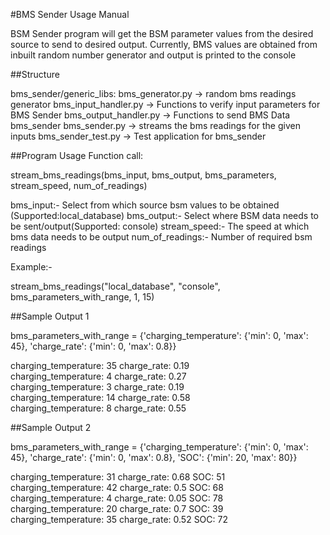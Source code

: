 #BMS Sender Usage Manual

BSM Sender program will get the BSM parameter values from the desired source to send to desired output.
Currently, BMS values are obtained from inbuilt random number generator and output is printed to the console

##Structure

bms_sender/generic_libs:
        bms_generator.py        -> random bms readings generator
        bms_input_handler.py    -> Functions to verify input parameters for BMS Sender
        bms_output_handler.py   -> Functions to send BMS Data
bms_sender
    bms_sender.py       -> streams the bms readings for the given inputs
    bms_sender_test.py  -> Test application for bms_sender

##Program Usage
Function call:

stream_bms_readings(bms_input, bms_output, bms_parameters, stream_speed, num_of_readings)

bms_input:- Select from which source bsm values to be obtained (Supported:local_database)
bms_output:- Select where BSM data needs to be sent/output(Supported: console)
stream_speed:- The speed at which bms data needs to be output
num_of_readings:- Number of required bsm readings

Example:-

stream_bms_readings("local_database", "console", bms_parameters_with_range, 1, 15)

##Sample Output 1

bms_parameters_with_range = {'charging_temperature': {'min': 0, 'max': 45},
                            'charge_rate': {'min': 0, 'max': 0.8}}

charging_temperature: 35  	  charge_rate: 0.19 	
charging_temperature: 4  	  charge_rate: 0.27 	
charging_temperature: 3 	  charge_rate: 0.19 	
charging_temperature: 14 	  charge_rate: 0.58 	
charging_temperature: 8 	  charge_rate: 0.55 	


##Sample Output 2

bms_parameters_with_range = {'charging_temperature': {'min': 0, 'max': 45},
                            'charge_rate': {'min': 0, 'max': 0.8},
                            'SOC': {'min': 20, 'max': 80}}

charging_temperature: 31  	  charge_rate: 0.68  	  SOC: 51  	  
charging_temperature: 42  	  charge_rate: 0.5  	  SOC: 68  	  
charging_temperature: 4  	  charge_rate: 0.05  	  SOC: 78  	  
charging_temperature: 20  	  charge_rate: 0.7  	  SOC: 39  	  
charging_temperature: 35  	  charge_rate: 0.52  	  SOC: 72 
